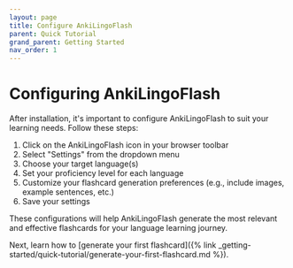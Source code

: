 ```yaml
---
layout: page
title: Configure AnkiLingoFlash
parent: Quick Tutorial
grand_parent: Getting Started
nav_order: 1
---
```


# Configuring AnkiLingoFlash

After installation, it's important to configure AnkiLingoFlash to suit your learning needs. Follow these steps:

1. Click on the AnkiLingoFlash icon in your browser toolbar
2. Select "Settings" from the dropdown menu
3. Choose your target language(s)
4. Set your proficiency level for each language
5. Customize your flashcard generation preferences (e.g., include images, example sentences, etc.)
6. Save your settings

These configurations will help AnkiLingoFlash generate the most relevant and effective flashcards for your language learning journey.

Next, learn how to [generate your first flashcard]({% link _getting-started/quick-tutorial/generate-your-first-flashcard.md %}).